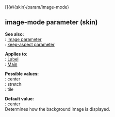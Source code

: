 []{#/{skin}/param/image-mode}    
## image-mode parameter (skin)    
**See also:**    
:   [image parameter](ref/%7Bskin%7D/param/image)    
:   [keep-aspect parameter](ref/%7Bskin%7D/param/keep-aspect)    
<!-- -->    
**Applies to:**    
:   [Label](ref/%7Bskin%7D/control/label)    
:   [Main](ref/%7Bskin%7D/control/main)    
<!-- -->    
**Possible values:**    
:   center    
:   stretch    
:   tile    
<!-- -->    
**Default value:**    
:   center    
Determines how the background image is displayed.  